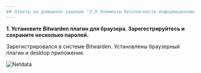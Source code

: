 ```yaml
---
## Ответы на домашнее задание "3.9 Элементы безопасности информационных систем" 
---
```

                    
<strong>1. Установите Bitwarden плагин для браузера. Зарегестрируйтесь и сохраните несколько паролей.</strong>    

Зарегистрировался в системе Bitwarden. Установлены браузерный плагин и desktop приложение.    

![Netdata](https://i.ibb.co/KxcSfWT/Screenshot-6.png)



